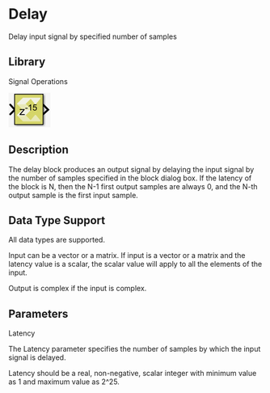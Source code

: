 # Delay

Delay input signal by specified number of samples

## Library

Signal Operations

![](./Images/gfy1532106955908.png)

## Description

The delay block produces an output signal by delaying the input signal
by the number of samples specified in the block dialog box. If the
latency of the block is N, then the N-1 first output samples are always
0, and the N-th output sample is the first input sample.

## Data Type Support

All data types are supported.

Input can be a vector or a matrix. If input is a vector or a matrix and
the latency value is a scalar, the scalar value will apply to all the
elements of the input.

Output is complex if the input is complex.

## Parameters

Latency

The Latency parameter specifies the number of samples by which the input
signal is delayed.

Latency should be a real, non-negative, scalar integer with minimum
value as 1 and maximum value as 2^25.
